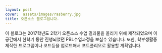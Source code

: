 ```yaml
---
layout: post
cover:  assets/images/rasberry.jpg
title: 오픈소스 블로그입니다.
---
```

이 블로그는 2017학년도 2학기 오픈소스 수업 결과물을 올리기 위해 제작되었으며 이 공간에서 한학기 동안 진행되었던 PBL수업과정을 보실수 있습니다.
또한, 학부생활중 제작한 프로그램이나 코드등을 업로드해서 포트폴리오로 활용할 계획입니다.